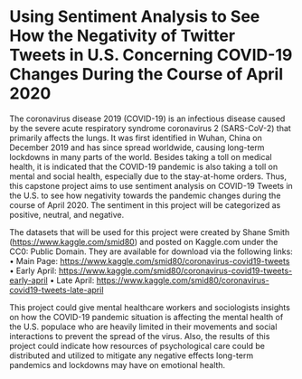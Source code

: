 # Using Sentiment Analysis to See How the Negativity of Twitter Tweets in U.S. Concerning COVID-19 Changes During the Course of April 2020
The coronavirus disease 2019 (COVID-19) is an infectious disease caused by the severe acute respiratory syndrome coronavirus 2 (SARS-CoV-2) that primarily affects the lungs. It was first identified in Wuhan, China on December 2019 and has since spread worldwide, causing long-term lockdowns in many parts of the world. Besides taking a toll on medical health, it is indicated that the COVID-19 pandemic is also taking a toll on mental and social health, especially due to the stay-at-home orders. Thus, this capstone project aims to use sentiment analysis on COVID-19 Tweets in the U.S. to see how negativity towards the pandemic changes during the course of April 2020. The sentiment in this project will be categorized as positive, neutral, and negative.

The datasets that will be used for this project were created by Shane Smith (https://www.kaggle.com/smid80) and posted on Kaggle.com under the CC0: Public Domain. They are available for download via the following links:
•	Main Page: https://www.kaggle.com/smid80/coronavirus-covid19-tweets
•	Early April: https://www.kaggle.com/smid80/coronavirus-covid19-tweets-early-april
•	Late April: https://www.kaggle.com/smid80/coronavirus-covid19-tweets-late-april

This project could give mental healthcare workers and sociologists insights on how the COVID-19 pandemic situation is affecting the mental health of the U.S. populace who are heavily limited in their movements and social interactions to prevent the spread of the virus. Also, the results of this project could indicate how resources of psychological care could be distributed and utilized to mitigate any negative effects long-term pandemics and lockdowns may have on emotional health.
